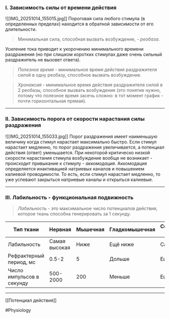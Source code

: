 
### I. Зависимость силы от времени действия

![[IMG_20251014_155015.jpg]]
Пороговая сила любого стимула (в определенных пределах) находится в обратной зависимости от его длительности. 

> Минимальная сила, способная вызвать возбуждение, - *реобаза*.

Усиление тока приводит к укорочению минимального времени раздражения (но при слишком коротких стимулах даже очень сильный раздражитель не вызовет ответа). 

> *Полезное время* - минимальное время действия раздражителя силой в одну реобазу, способное вызвать возбуждение. 

> *Хронаксия* - минимальное время действия раздражителя силой в 2 реобазы, способное вызвать возбуждение (это понятие нужно, потому что полезное время засечь сложно: в тот момент график - почти горизонтальная прямая).

---

### II. Зависимость порога от скорости нарастания силы раздражения

![[IMG_20251014_155033.jpg]]
Порог раздражения имеет наименьшую величину когда стимул нарастает максимально быстро. Если стимул нарастает медленно, то порог раздражения увеличивается, а потенциал действия (ответ) уменьшается. При некоторой критическо низкой скорости нарастания стимула возбуждение вообще не возникает - происходит привыкание к стимулу - *аккомодация*.
Аккомодация определяется инактивацией натриевых каналов и повышением калиевой проводимости. То есть, если стимул нарастает медленно, то уже успевают закрыться натриевые каналы и открыться калиевые.

---

### III. Лабильность - функциональная подвижность

> *Лабильность* - это максимальное число потенциалов действия, которое ткань способна генерировать за 1 секунду. 

| Тип ткани                 | Нервная       | Мышечная | Гладкомышечная | Секреторные клетки |
| ------------------------- | ------------- | -------- | -------------- | ------------------ |
| Лабильность               | Самая высокая | Ниже     | Ещё ниже       | Самая низкая       |
| Рефрактерный период, мс   | 0.5-2         | 5        | Дольше         | Ещё дольше         |
| Число импульсов в секунду | 500-2000      | 200      | Меньше         | Ещё меньше         |

---
[[Потенциал действия]]

#Physiology 